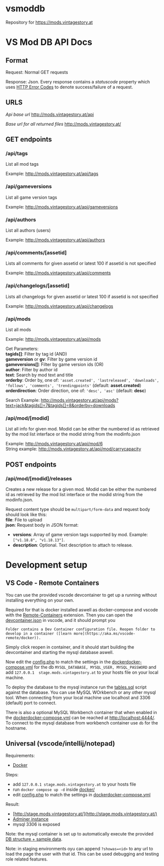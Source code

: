 # vsmoddb
Repository for https://mods.vintagestory.at



# VS Mod DB API Docs

## Format

Request: Normal GET requests

Response: Json. Every response contains a *statuscode* property which uses [HTTP Error Codes](https://en.wikipedia.org/wiki/List_of_HTTP_status_codes) to denote success/failure of a request.

## URLS

*Api base url*
http://mods.vintagestory.at/api

*Base url for all returned files*
http://mods.vintagestory.at/


## GET endpoints

### /api/tags
List all mod tags

Example: http://mods.vintagestory.at/api/tags

### /api/gameversions
List all game version tags

Example: http://mods.vintagestory.at/api/gameversions

### /api/authors
List all authors (users)

Example: http://mods.vintagestory.at/api/authors

### /api/comments/[assetid]
Lists all comments for given assetid or latest 100 if assetid is not specified

Example: http://mods.vintagestory.at/api/comments

### /api/changelogs/[assetid]
Lists all changelogs for given assetid or latest 100 if assetid is not specified

Example: http://mods.vintagestory.at/api/changelogs

### /api/mods
List all mods

Example: http://mods.vintagestory.at/api/mods

Get Parameters:<br>
**tagids[]**: Filter by tag id (AND)<br>
**gameversion** or **gv**: Filter by game version id<br>
**gameversions[]**: Filter by game version ids (OR)<br>
**author**: Filter by author id<br>
**text**: Search by mod text and title<br>
**orderby**: Order by, one of: ``'asset.created', 'lastreleased', 'downloads', 'follows', 'comments', 'trendingpoints'`` (default: **asset.created**)<br>
**orderdirection**: Order direction, one of: ``'desc', 'asc'`` (default: **desc**)

Search Example: http://mods.vintagestory.at/api/mods?text=jack&tagids[]=7&tagids[]=8&orderby=downloads


### /api/mod/[modid]
List all info for given mod. Modid can be either the numbered id as retrieved by the mod list interface or the modid string from the modinfo.json

Example: http://mods.vintagestory.at/api/mod/6<br>
String example: http://mods.vintagestory.at/api/mod/carrycapacity


## POST endpoints

### /api/mod/[modid]/releases
Creates a new release for a given mod. Modid can be either the numbered id as retrieved by the mod list interface or the modid string from the modinfo.json.

Request content type should be `multipart/form-data` and request body should look like this:<br>
**file**: File to upload<br>
**json**: Request body in JSON format:<br>
- **versions**: Array of game version tags supported by mod. Example: `["v1.18.8", "v1.18.13"]`.<br>
- **description**: Optional. Text description to attach to release.


# Development setup
## VS Code - Remote Containers
You can use the provided vscode devcontainer to get up a running without installing everything on your own.

Required for that is docker installed aswell as docker-compose and vscode with the [Remote-Containers](https://marketplace.visualstudio.com/items?itemName=ms-vscode-remote.remote-containers) extension.
Then you can open the [devcontainer.json](.devcontainer/devcontainer.json) in vscode, and it should prompt you
```
Folder contains a Dev Container configuration file. Reopen folder to develop in a container ([learn more](https://aka.ms/vscode-remote/docker)).
```
Simply click reopen in container, and it should start building the devcontainer and starting the mysql database aswell.

Now edit the [config.php](lib/config.php) to match the settings in the [dockerdocker-compose.yml](.devcontainer/docker-compose.yml) for the db `MYSQL_DATABASE, MYSQL_USER, MYSQL_PASSWORD`
and add `127.0.0.1	stage.mods.vintagestory.at`  to your hosts file on your local machine.

To deploy the database to the mysql instance run the [tables.sql](db/tables.sql) script against the database. You can use MySQL WOrkbench or any other mysql tool. When connecting from your local machine use localhost and 3306 (default) port to connect.

There is also a optional MySQL Workbench container that when enabled in the [dockerdocker-compose.yml](.devcontainer/docker-compose.yml) can be reached at [http://localhost:4444/](http://localhost:4444/). To connect to the mysql database from workbench container use `db` for the hostname.

## Universal (vscode/intellij/notepad)
Requirements:
- [Docker](https://www.docker.com/)

Steps:
- add `127.0.0.1 stage.mods.vintagestory.at` to your hosts file
- run `docker compose up -d` inside [docker/](docker)
- edit [config.php](lib/config.php) to match the settings in [dockerdocker-compose.yml](docker/docker-compose.yml)

Result:
- [http://stage.mods.vintagestory.at/](http://stage.mods.vintagestory.at/)
- [Adminer instance](http://localhost:8080)
- mysql 3306 is exposed

Note: the mysql container is set up to automatically execute the provided [DB structure + sample data](db/tables.sql).

Note: in staging environments oyu can append `?showas=<id>` to any url to load the page the user with that id. This can be used debugging and testing role related features. 

